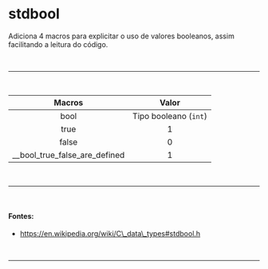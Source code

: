 # stdbool
Adiciona 4 macros para explicitar o uso de valores booleanos, assim facilitando a leitura do código.

<br>
<hr>
<br>

| Macros | Valor |
| :-:    | :-:   |
| bool   | Tipo booleano (`int`) |
| true   | 1     |
| false  | 0     |
| \_\_bool\_true\_false\_are\_defined | 1 |

<br>
<hr>
<br>

#### Fontes:
* https://en.wikipedia.org/wiki/C\_data\_types#stdbool.h

<br>
<hr>
